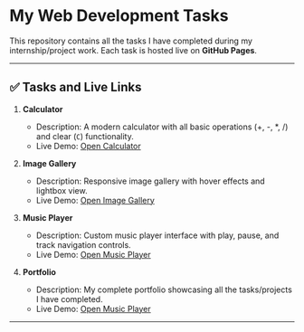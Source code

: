 # My Web Development Tasks

This repository contains all the tasks I have completed during my internship/project work. Each task is hosted live on **GitHub Pages**.  

---

## ✅ Tasks and Live Links

1. **Calculator**  
   - Description: A modern calculator with all basic operations (+, -, *, /) and clear (`C`) functionality.  
   - Live Demo: [Open Calculator](https://gangal2002.github.io/CodeAlpha/calculator/index.html)

2. **Image Gallery**  
   - Description: Responsive image gallery with hover effects and lightbox view.  
   - Live Demo: [Open Image Gallery](https://gangal2002.github.io/CodeAlpha/image-gallery/index.html)

3. **Music Player**  
   - Description: Custom music player interface with play, pause, and track navigation controls.  
   - Live Demo: [Open Music Player](https://gangal2002.github.io/CodeAlpha/music-player/index.html)

4. **Portfolio**  
   - Description: My complete portfolio showcasing all the tasks/projects I have completed.  
   - Live Demo: [Open Music Player](https://gangal2002.github.io/CodeAlpha/portfolio/index.html)
     
---

